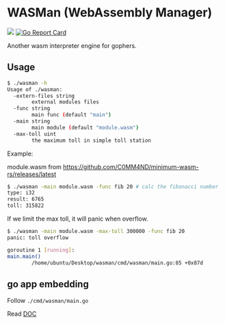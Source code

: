 # WASMan (WebAssembly Manager)

[![](https://godoc.org/github.com/c0mm4nd/wasman?status.svg)](http://godoc.org/github.com/c0mm4nd/wasman)
[![Go Report Card](https://goreportcard.com/badge/github.com/c0mm4nd/wasman)](https://goreportcard.com/report/github.com/c0mm4nd/wasman)

Another wasm interpreter engine for gophers.

## Usage

```bash
$ ./wasman -h
Usage of ./wasman:
  -extern-files string
        external modules files
  -func string
        main func (default "main")
  -main string
        main module (default "module.wasm")
  -max-toll uint
        the maximum toll in simple toll station
```

Example:

module.wasm from https://github.com/C0MM4ND/minimum-wasm-rs/releases/latest

```bash
$ ./wasman -main module.wasm -func fib 20 # calc the fibonacci number
type: i32
result: 6765
toll: 315822
```

If we limit the max toll, it will panic when overflow.

```bash
$ ./wasman -main module.wasm -max-toll 300000 -func fib 20
panic: toll overflow

goroutine 1 [running]:
main.main()
        /home/ubuntu/Desktop/wasman/cmd/wasman/main.go:85 +0x87d
```

## go app embedding

Follow `./cmd/wasman/main.go`

Read [DOC](https://pkg.go.dev/github.com/c0mm4nd/wasman)